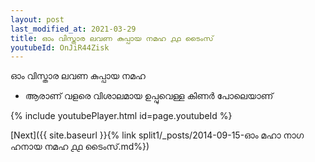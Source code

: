 ```yaml
---
layout: post
last_modified_at: 2021-03-29
title: ഓം വിസ്താര ലവണ കുപ്പായ നമഹ ൧൧ ടൈംസ്
youtubeId: OnJiR44Zisk
---
```

 
 
 ഓം വിസ്താര ലവണ കുപ്പായ നമഹ 
 
 -  ആരാണ് വളരെ വിശാലമായ ഉപ്പുവെള്ള കിണർ പോലെയാണ് 
 
  
 
  
 
 
 
 
 
 


{% include youtubePlayer.html id=page.youtubeId %}
 
[Next]({{ site.baseurl }}{% link  split1/_posts/2014-09-15-ഓം മഹാ നാഗ ഹനായ നമഹ ൧൧ ടൈംസ്.md%})
 
